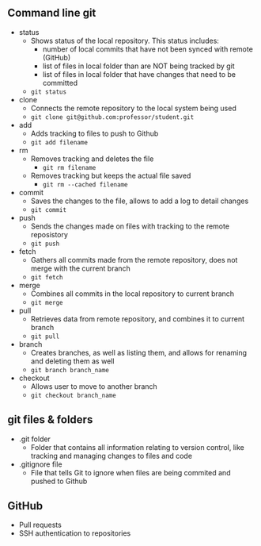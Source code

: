 ## Command line git

- status
  - Shows status of the local repository. This status includes:
    - number of local commits that have not been synced with remote (GitHub)
    - list of files in local folder than are NOT being tracked by git
    - list of files in local folder that have changes that need to be committed
  - `git status`
- clone
	- Connects the remote repository to the local system being used
	- `git clone git@github.com:professor/student.git`
- add
	- Adds tracking to files to push to Github
	- `git add filename`
- rm
	- Removes tracking and deletes the file
		- `git rm filename`
	- Removes tracking but keeps the actual file saved
		- `git rm --cached filename`
- commit
	- Saves the changes to the file, allows to add a log to detail changes
	- `git commit`
- push
	- Sends the changes made on files with tracking to the remote reposistory
	- `git push`
- fetch
	- Gathers all commits made from the remote repository, does not merge with the current branch
	- `git fetch`
- merge
	- Combines all commits in the local repository to current branch
	- `git merge`
- pull
	- Retrieves data from remote repository, and combines it to current branch
	- `git pull`
- branch
	- Creates branches, as well as listing them, and allows for renaming and deleting them as well
	- `git branch branch_name`
- checkout
	- Allows user to move to another branch
	- `git checkout branch_name`

## git files & folders

- .git folder
	- Folder that contains all information relating to version control, like tracking and managing changes to files and code
- .gitignore file
	- File that tells Git to ignore when files are being commited and pushed to Github

## GitHub

- Pull requests
- SSH authentication to repositories

